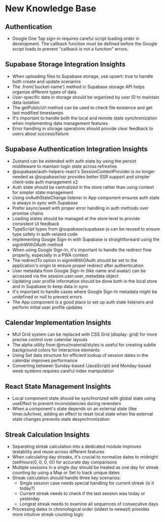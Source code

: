 # New Knowledge Base

## Authentication

- Google One Tap sign-in requires careful script loading order in development. The callback function must be defined before the Google script loads to prevent "callback is not a function" errors.

## Supabase Storage Integration Insights

- When uploading files to Supabase storage, use upsert: true to handle both create and update scenarios
- The .from('bucket-name') method in Supabase storage API helps organize different types of data
- User-specific data in storage should be organized by user ID to maintain data isolation
- The getPublicUrl method can be used to check file existence and get last modified timestamps
- It's important to handle both the local and remote state synchronization when implementing data management features
- Error handling in storage operations should provide clear feedback to users about success/failure

## Supabase Authentication Integration Insights

- Zustand can be extended with auth state by using the persist middleware to maintain login state across refreshes
- @supabase/auth-helpers-react's SessionContextProvider is no longer needed as @supabase/ssr provides better SSR support and simpler client-side auth management x2
- Auth state should be centralized in the store rather than using context for simpler state management
- Using onAuthStateChange listener in App component ensures auth state is always in sync with Supabase
- Prefer async/await with proper error handling in auth methods over promise chains
- Loading states should be managed at the store level to provide consistent UI feedback
- TypeScript types from @supabase/supabase-js can be reused to ensure type safety in auth-related code
- Implementing Google Sign-In with Supabase is straightforward using the signInWithOAuth method
- When using Google Sign-In, it's important to handle the redirect flow properly, especially in a PWA context
- The redirectTo option in signInWithOAuth should be set to the application's origin to ensure proper redirect after authentication
- User metadata from Google Sign-In (like name and avatar) can be accessed via the session.user.user_metadata object
- Updating user profile information should be done both in the local store and in Supabase to keep data in sync
- It's important to handle cases where Google Sign-In metadata might be undefined or null to prevent errors
- The App component is a good place to set up auth state listeners and perform initial user profile updates

## Calendar Implementation Insights

- MUI Grid system can be replaced with CSS Grid (display: grid) for more precise control over calendar layouts
- The alpha utility from @mui/material/styles is useful for creating subtle background colors for interactive elements
- Using Set data structure for efficient lookup of session dates in the calendar improves performance
- Converting between Sunday-based (JavaScript) and Monday-based week systems requires careful index manipulation

## React State Management Insights

- Local component state should be synchronized with global state using useEffect to prevent inconsistencies during rerenders
- When a component's state depends on an external state (like timer.isActive), adding an effect to reset local state when the external state changes prevents state desynchronization

## Streak Calculation Insights

- Separating streak calculation into a dedicated module improves testability and reuse across different features
- When calculating day streaks, it's crucial to normalize dates to midnight (setHours(0, 0, 0, 0)) for accurate day comparisons
- Multiple sessions in a single day should be treated as one day for streak counting by using a Map or Set to track unique dates
- Streak calculation should handle three key scenarios:
  - Single session case needs special handling for current streak (is it today?)
  - Current streak needs to check if the last session was today or yesterday
  - Longest streak needs to examine all sequences of consecutive days
- Processing dates in chronological order (oldest to newest) provides more intuitive streak counting logic

